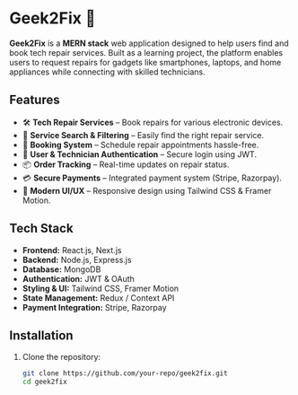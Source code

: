 
# Geek2Fix 🔧  

**Geek2Fix** is a **MERN stack** web application designed to help users find and book tech repair services. Built as a learning project, the platform enables users to request repairs for gadgets like smartphones, laptops, and home appliances while connecting with skilled technicians.

## Features  
- 🛠️ **Tech Repair Services** – Book repairs for various electronic devices.  
- 🔎 **Service Search & Filtering** – Easily find the right repair service.  
- 📅 **Booking System** – Schedule repair appointments hassle-free.  
- 👤 **User & Technician Authentication** – Secure login using JWT.  
- 📦 **Order Tracking** – Real-time updates on repair status.  
- 💳 **Secure Payments** – Integrated payment system (Stripe, Razorpay).  
- 🎨 **Modern UI/UX** – Responsive design using Tailwind CSS & Framer Motion.  

## Tech Stack  
- **Frontend:** React.js, Next.js  
- **Backend:** Node.js, Express.js  
- **Database:** MongoDB  
- **Authentication:** JWT & OAuth  
- **Styling & UI:** Tailwind CSS, Framer Motion  
- **State Management:** Redux / Context API  
- **Payment Integration:** Stripe, Razorpay  

## Installation  
1. Clone the repository:  
   ```sh
   git clone https://github.com/your-repo/geek2fix.git
   cd geek2fix
